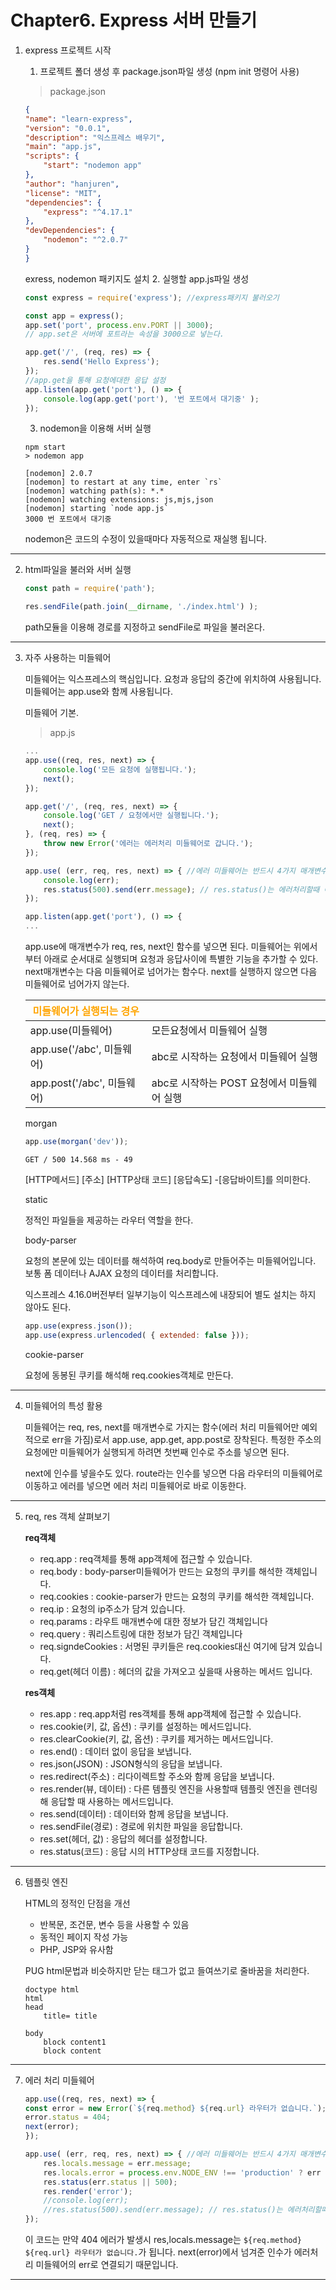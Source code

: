 # Chapter6. Express 서버 만들기

1. express 프로젝트 시작

    1. 프로젝트 폴더 생성 후 package.json파일 생성 (npm init 명령어 사용)
    > package.json
    ``` json
    {
    "name": "learn-express",
    "version": "0.0.1",
    "description": "익스프레스 배우기",
    "main": "app.js",
    "scripts": {
        "start": "nodemon app"
    },
    "author": "hanjuren",
    "license": "MIT",
    "dependencies": {
        "express": "^4.17.1"
    },
    "devDependencies": {
        "nodemon": "^2.0.7"
    }
    }
    ```
    exress, nodemon 패키지도 설치
    2. 실행할 app.js파일 생성
    ``` js
    const express = require('express'); //express패키지 불러오기

    const app = express();
    app.set('port', process.env.PORT || 3000); 
    // app.set은 서버에 포트라는 속성을 3000으로 넣는다.

    app.get('/', (req, res) => {
        res.send('Hello Express');
    });
    //app.get을 통해 요청에대한 응답 설정
    app.listen(app.get('port'), () => {
        console.log(app.get('port'), '번 포트에서 대기중' );
    });
    ```
    3. nodemon을 이용해 서버 실행
    ```
    npm start
    > nodemon app

    [nodemon] 2.0.7
    [nodemon] to restart at any time, enter `rs`
    [nodemon] watching path(s): *.*
    [nodemon] watching extensions: js,mjs,json
    [nodemon] starting `node app.js`
    3000 번 포트에서 대기중
    ```
    nodemon은 코드의 수정이 있을때마다 자동적으로 재실행 됩니다.
---
2. html파일을 불러와 서버 실행

    ```js
    const path = require('path');
    ```
    ```js
    res.sendFile(path.join(__dirname, './index.html') );
    ```
    path모듈을 이용해 경로를 지정하고 sendFile로 파일을 불러온다.
---
3. 자주 사용하는 미들웨어

    미들웨어는 익스프레스의 핵심입니다. 요청과 응답의 중간에 위치하여 사용됩니다.  
    미들웨어는 app.use와 함께 사용됩니다. 

    미들웨어 기본.
    > app.js
    ```js
    ...
    app.use((req, res, next) => {
        console.log('모든 요청에 실행됩니다.');
        next();
    });

    app.get('/', (req, res, next) => {
        console.log('GET / 요청에서만 실행됩니다.');
        next();
    }, (req, res) => {
        throw new Error('에러는 에러처리 미들웨어로 갑니다.');
    });

    app.use( (err, req, res, next) => { //에러 미들웨어는 반드시 4가지 매개변수를 입력해야한다.
        console.log(err);
        res.status(500).send(err.message); // res.status()는 에러처리할때 에러번호를 커스터마이징 할수있다.
    });

    app.listen(app.get('port'), () => {
    ...
    ```
    app.use에 매개변수가 req, res, next인 함수를 넣으면 된다. 미들웨어는 위에서부터 아래로 순서대로 실행되며 요청과 응답사이에 특별한 기능을 추가할 수 있다.  
    next매개변수는 다음 미들웨어로 넘어가는 함수다. next를 실행하지 않으면 다음 미들웨어로 넘어가지 않는다.

    | <span style="color:orange">미들웨어가 실행되는 경우</span> ||
    | --- | --- |
    | app.use(미들웨어) | 모든요청에서 미들웨어 실행 |
    | app.use('/abc', 미들웨어) | abc로 시작하는 요청에서 미들웨어 실행 |
    | app.post('/abc', 미들웨어) | abc로 시작하는 POST 요청에서 미들웨어 실행 |

    morgan
    ```js
    app.use(morgan('dev'));
    ```
    ```
    GET / 500 14.568 ms - 49
    ```
    [HTTP메서드] [주소] [HTTP상태 코드] [응답속도] -[응답바이트]를 의미한다.

    static

    정적인 파일들을 제공하는 라우터 역할을 한다.  

    body-parser

    요청의 본문에 있는 데이터를 해석하여 req.body로 만들어주는 미들웨어입니다.  
    보통 폼 데이터나 AJAX 요청의 데이터를 처리합니다.

    익스프레스 4.16.0버전부터 일부기능이 익스프레스에 내장되어 별도 설치는 하지 않아도 된다.

    ``` js
    app.use(express.json());
    app.use(express.urlencoded( { extended: false }));
    ```

    cookie-parser

    요청에 동봉된 쿠키를 해석해 req.cookies객체로 만든다.
---

4. 미들웨어의 특성 활용

    미들웨어는 req, res, next를 매개변수로 가지는 함수(에러 처리 미들웨어만 예외적으로 err을 가짐)로서 app.use, app.get, app.post로 장착된다. 특정한 주소의 요청에만 미들웨어가 실행되게 하려면 첫번째 인수로 주소를 넣으면 된다.

    next에 인수를 넣을수도 있다. route라는 인수를 넣으면 다음 라우터의 미들웨어로 이동하고 에러를 넣으면 에러 처리 미들웨어로 바로 이동한다.

---

5. req, res 객체 살펴보기

    **req객체**
    * req.app : req객체를 통해 app객체에 접근할 수 있습니다.
    * req.body : body-parser미들웨어가 만드는 요청의 쿠키를 해석한 객체입니다.
    * req.cookies : cookie-parser가 만드는 요청의 쿠키를 해석한 객체입니다.
    * req.ip : 요청의 ip주소가 담겨 있습니다.
    * req.params : 라우트 매개변수에 대한 정보가 담긴 객체입니다
    * req.query : 쿼리스트링에 대한 정보가 담긴 객체입니다
    * req.signdeCookies : 서명된 쿠키들은 req.cookies대신 여기에 담겨 있습니다.
    * req.get(헤더 이름) : 헤더의 값을 가져오고 싶을때 사용하는 메서드 입니다.

    **res객체**
    * res.app : req.app처럼 res객체를 통해 app객체에 접근할 수 있습니다.
    * res.cookie(키, 값, 옵션) : 쿠키를 설정하는 메서드입니다.
    * res.clearCookie(키, 값, 옵션) : 쿠키를 제거하는 메서드입니다.
    * res.end() : 데이터 없이 응답을 보냅니다.
    * res.json(JSON) : JSON형식의 응답을 보냅니다.
    * res.redirect(주소) : 리다이렉트할 주소와 함께 응답을 보냅니다.
    * res.render(뷰, 데이터) : 다른 템플릿 엔진을 사용할때 템플릿 엔진을 렌더링해 응답할 때 사용하는 메서드입니다.
    * res.send(데이터) : 데이터와 함께 응답을 보냅니다. 
    * res.sendFile(경로) : 경로에 위치한 파일을 응답합니다.
    * res.set(헤더, 값) : 응답의 헤더를 설정합니다.
    * res.status(코드) : 응답 시의 HTTP상태 코드를 지정합니다.

---

6. 템플릿 엔진

    HTML의 정적인 단점을 개선
    * 반복문, 조건문, 변수 등을 사용할 수 있음
    * 동적인 페이지 작성 가능
    * PHP, JSP와 유사함

    PUG
    html문법과 비슷하지만 닫는 태그가 없고 들여쓰기로 줄바꿈을 처리한다.
    ```
    doctype html
    html
    head
        title= title
        
    body
        block content1
        block content
    ```
---

7. 에러 처리 미들웨어

    ```js
    app.use((req, res, next) => {
    const error = new Error(`${req.method} ${req.url} 라우터가 없습니다.`);
    error.status = 404;
    next(error);
    });

    app.use( (err, req, res, next) => { //에러 미들웨어는 반드시 4가지 매개변수를 입력해야한다.
        res.locals.message = err.message;
        res.locals.error = process.env.NODE_ENV !== 'production' ? err : {};
        res.status(err.status || 500);
        res.render('error');
        //console.log(err);
        //res.status(500).send(err.message); // res.status()는 에러처리할때 에러번호를 커스터마이징 할수있다.
    });
    ```
    이 코드는 만약 404 에러가 발생시 res,locals.message는 `${req.method} ${req.url} 라우터가 없습니다.`가 됩니다. next(error)에서 넘겨준 인수가 에러처리 미들웨어의 err로 연결되기 때문입니다.
---





